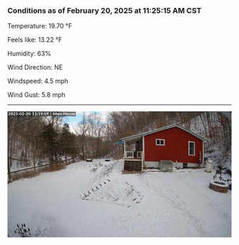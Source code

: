 ### Conditions as of February 20, 2025 at 11:25:15 AM CST 

Temperature: 19.70 &deg;F

Feels like: 13.22 &deg;F

Humidity: 63%

Wind Direction: NE

Windspeed: 4.5 mph

Wind Gust: 5.8 mph

---

<img src="./images/latest.jpeg"/>

